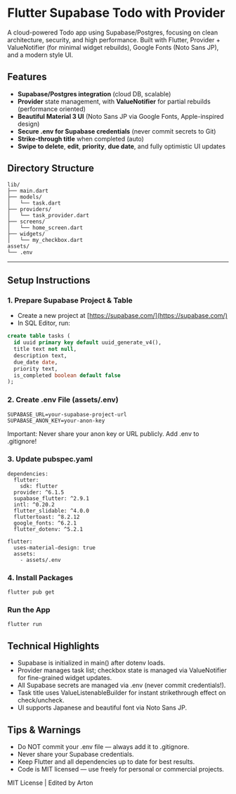 # Flutter Supabase Todo with Provider

A cloud-powered Todo app using Supabase/Postgres, focusing on clean architecture, security, and high performance. Built with Flutter, Provider + ValueNotifier (for minimal widget rebuilds), Google Fonts (Noto Sans JP), and a modern style UI.

## Features

- **Supabase/Postgres integration** (cloud DB, scalable)
- **Provider** state management, with **ValueNotifier** for partial rebuilds (performance oriented)
- **Beautiful Material 3 UI** (Noto Sans JP via Google Fonts, Apple-inspired design)
- **Secure .env for Supabase credentials** (never commit secrets to Git)
- **Strike-through title** when completed (auto)
- **Swipe to delete**, **edit**, **priority**, **due date**, and fully optimistic UI updates

## Directory Structure

```
lib/
├── main.dart
├── models/
│   └── task.dart
├── providers/
│   └── task_provider.dart
├── screens/
│   └── home_screen.dart
├── widgets/
│   └── my_checkbox.dart
assets/
└── .env
```

---

## Setup Instructions

### 1. Prepare Supabase Project & Table

- Create a new project at [https://supabase.com/](https://supabase.com/)
- In SQL Editor, run:

```sql
create table tasks (
  id uuid primary key default uuid_generate_v4(),
  title text not null,
  description text,
  due_date date,
  priority text,
  is_completed boolean default false
);
```

### 2. Create .env File (assets/.env)

```
SUPABASE_URL=your-supabase-project-url
SUPABASE_ANON_KEY=your-anon-key
```

Important:
Never share your anon key or URL publicly.
Add .env to .gitignore!

### 3. Update pubspec.yaml

```
dependencies:
  flutter:
    sdk: flutter
  provider: ^6.1.5
  supabase_flutter: ^2.9.1
  intl: ^0.20.2
  flutter_slidable: ^4.0.0
  fluttertoast: ^8.2.12
  google_fonts: ^6.2.1
  flutter_dotenv: ^5.2.1

flutter:
  uses-material-design: true
  assets:
    - assets/.env
```

### 4. Install Packages

```
flutter pub get
```

### Run the App

```
flutter run
```

## Technical Highlights

- Supabase is initialized in main() after dotenv loads.
- Provider manages task list; checkbox state is managed via ValueNotifier for fine-grained widget updates.
- All Supabase secrets are managed via .env (never commit credentials!).
- Task title uses ValueListenableBuilder for instant strikethrough effect on check/uncheck.
- UI supports Japanese and beautiful font via Noto Sans JP.

## Tips & Warnings

- Do NOT commit your .env file — always add it to .gitignore.
- Never share your Supabase credentials.
- Keep Flutter and all dependencies up to date for best results.
- Code is MIT licensed — use freely for personal or commercial projects.

MIT License | Edited by Arton
